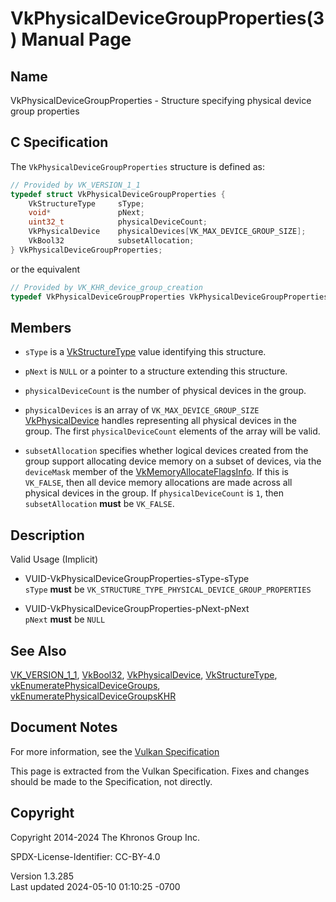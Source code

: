 # VkPhysicalDeviceGroupProperties(3) Manual Page

## Name

VkPhysicalDeviceGroupProperties - Structure specifying physical device
group properties



## <a href="#_c_specification" class="anchor"></a>C Specification

The `VkPhysicalDeviceGroupProperties` structure is defined as:

``` c
// Provided by VK_VERSION_1_1
typedef struct VkPhysicalDeviceGroupProperties {
    VkStructureType     sType;
    void*               pNext;
    uint32_t            physicalDeviceCount;
    VkPhysicalDevice    physicalDevices[VK_MAX_DEVICE_GROUP_SIZE];
    VkBool32            subsetAllocation;
} VkPhysicalDeviceGroupProperties;
```

or the equivalent

``` c
// Provided by VK_KHR_device_group_creation
typedef VkPhysicalDeviceGroupProperties VkPhysicalDeviceGroupPropertiesKHR;
```

## <a href="#_members" class="anchor"></a>Members

- `sType` is a [VkStructureType](https://registry.khronos.org/vulkan/specs/1.3-extensions/man/html/VkStructureType.html) value identifying
  this structure.

- `pNext` is `NULL` or a pointer to a structure extending this
  structure.

- `physicalDeviceCount` is the number of physical devices in the group.

- `physicalDevices` is an array of `VK_MAX_DEVICE_GROUP_SIZE`
  [VkPhysicalDevice](https://registry.khronos.org/vulkan/specs/1.3-extensions/man/html/VkPhysicalDevice.html) handles representing all
  physical devices in the group. The first `physicalDeviceCount`
  elements of the array will be valid.

- `subsetAllocation` specifies whether logical devices created from the
  group support allocating device memory on a subset of devices, via the
  `deviceMask` member of the
  [VkMemoryAllocateFlagsInfo](https://registry.khronos.org/vulkan/specs/1.3-extensions/man/html/VkMemoryAllocateFlagsInfo.html). If this
  is `VK_FALSE`, then all device memory allocations are made across all
  physical devices in the group. If `physicalDeviceCount` is `1`, then
  `subsetAllocation` **must** be `VK_FALSE`.

## <a href="#_description" class="anchor"></a>Description

Valid Usage (Implicit)

- <a href="#VUID-VkPhysicalDeviceGroupProperties-sType-sType"
  id="VUID-VkPhysicalDeviceGroupProperties-sType-sType"></a>
  VUID-VkPhysicalDeviceGroupProperties-sType-sType  
  `sType` **must** be
  `VK_STRUCTURE_TYPE_PHYSICAL_DEVICE_GROUP_PROPERTIES`

- <a href="#VUID-VkPhysicalDeviceGroupProperties-pNext-pNext"
  id="VUID-VkPhysicalDeviceGroupProperties-pNext-pNext"></a>
  VUID-VkPhysicalDeviceGroupProperties-pNext-pNext  
  `pNext` **must** be `NULL`

## <a href="#_see_also" class="anchor"></a>See Also

[VK_VERSION_1_1](https://registry.khronos.org/vulkan/specs/1.3-extensions/man/html/VK_VERSION_1_1.html), [VkBool32](https://registry.khronos.org/vulkan/specs/1.3-extensions/man/html/VkBool32.html),
[VkPhysicalDevice](https://registry.khronos.org/vulkan/specs/1.3-extensions/man/html/VkPhysicalDevice.html),
[VkStructureType](https://registry.khronos.org/vulkan/specs/1.3-extensions/man/html/VkStructureType.html),
[vkEnumeratePhysicalDeviceGroups](https://registry.khronos.org/vulkan/specs/1.3-extensions/man/html/vkEnumeratePhysicalDeviceGroups.html),
[vkEnumeratePhysicalDeviceGroupsKHR](https://registry.khronos.org/vulkan/specs/1.3-extensions/man/html/vkEnumeratePhysicalDeviceGroupsKHR.html)

## <a href="#_document_notes" class="anchor"></a>Document Notes

For more information, see the <a
href="https://registry.khronos.org/vulkan/specs/1.3-extensions/html/vkspec.html#VkPhysicalDeviceGroupProperties"
target="_blank" rel="noopener">Vulkan Specification</a>

This page is extracted from the Vulkan Specification. Fixes and changes
should be made to the Specification, not directly.

## <a href="#_copyright" class="anchor"></a>Copyright

Copyright 2014-2024 The Khronos Group Inc.

SPDX-License-Identifier: CC-BY-4.0

Version 1.3.285  
Last updated 2024-05-10 01:10:25 -0700
